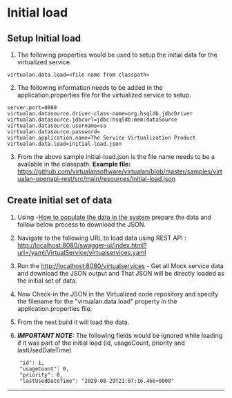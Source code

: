 # Initial load

##  Setup Initial load

1. The following properties would be used to setup the initial data for the virtualized service. 
```
virtualan.data.load=<file name from classpath>
```

2. The following information needs to be added in the application.properties file for the virtualized service to setup.
```
server.port=8080
virtualan.datasource.driver-class-name=org.hsqldb.jdbcDriver
virtualan.datasource.jdbcurl=jdbc:hsqldb:mem:dataSource
virtualan.datasource.username=sa
virtualan.datasource.password=
virtualan.application.name=The Service Virtualization Product
virtualan.data.load=initial-load.json
```
3. From the above sample initial-load.json is the file name needs to be a available in the classpath.
   **Example file:** https://github.com/virtualansoftware/virtualan/blob/master/samples/virtualan-openapi-rest/src/main/resources/initial-load.json  

## Create initial set of data
1) Using -[How to populate the data in the system](Mock-data)  prepare the data and follow below process to download the JSON.

2) Navigate to the following URL to load data using REST API : 
[http://localhost:8080/swagger-ui/index.html?url=/yaml/VirtualService/virtualservices.yaml](http://localhost:8080//swagger-ui/index.html?url=/yaml/VirtualService/virtualservices.yaml)

3) Run the [http://localhost:8080/virtualservices](http://localhost:8080/virtualservices)  - Get all Mock service data and download the JSON output and That JSON will be directly loaded as the initial set of data.
4) Now Check-in the JSON in the Virtualized code repository and specify the filename for the "virtualan.data.load" property in the application.properties file.

5) From the next build it will load the data.

6) _**IMPORTANT NOTE:**_     The following fields would be ignored while loading if it was part of the initial load (id, usageCount, priority and lastUsedDateTime)
```   
    "id": 1,
    "usageCount": 0,
    "priority": 0,   
    "lastUsedDateTime": "2020-08-29T21:07:16.466+0000"
```
----